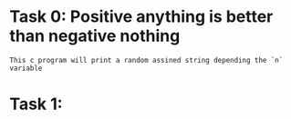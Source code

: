 # Task 0: Positive anything is better than negative nothing
	This c program will print a random assined string depending the `n` variable

# Task 1: 
